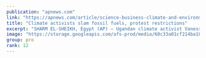 ```yaml
---
publication: "apnews.com"
link: "https://apnews.com/article/science-business-climate-and-environment-ed3f0bde2e382ea2e30baaecfdf5c0bc"
title: "Climate activists slam fossil fuels, protest restrictions"
excerpt: "SHARM EL-SHEIKH, Egypt (AP) — Ugandan climate activist Vanessa Nakate slammed world leaders Tuesday who persist in backing new fossil fuel projects as other activists held a symbolic human and environ"
image: "https://storage.googleapis.com/afs-prod/media/60c33a01cf214ba18d8679fcafdf51d1/3000.jpeg"
group: pro
rank: 12
---
```

